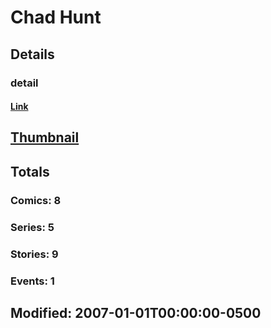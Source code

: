 # Chad  Hunt 
## Details
### detail
#### [Link](http://marvel.com/comics/creators/4524/chad_hunt?utm_campaign=apiRef&utm_source=225578a89fc76f3d20fbffda5d17a88d)
## [Thumbnail](http://i.annihil.us/u/prod/marvel/i/mg/7/60/4bb587849e5c7.jpg)
## Totals
### Comics: 8
### Series: 5
### Stories: 9
### Events: 1
## Modified: 2007-01-01T00:00:00-0500